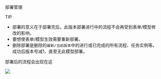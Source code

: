 部署管理

TIP
* 部署的意义在于部署完后，此版本部署进行中的流程不会再受到表单/模型修改的影响。
* 要想使表单/模型生效需要重新部署。
* 删除部署是删除的`最新/当前版本`中的进行或已完成的所有流程、任务实例等。成功后版本号减1，直至无此模型部署。

部署后的流程会出现在这

![](https://cdn.nutflow.vip/docs/image-20220222153401816.png)